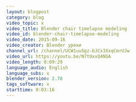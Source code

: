 ```yaml
---
layout: blogpost
category: blog
video_topic: x
video_title: Blender chair timelapse modeling
video_id: blender-chair-timelapse-modeling
video_date: 2015-09-16
video_creator: Blender уроки
channel_url: /channel/UCW1uuSgz-bJCx3XxqCmrUJw
video_url: https://youtu.be/N7tUxxQ4NGA
video_length: 0:09:29
language_audio: English
language_subs: x
blender_version: 2.78
tags_software: x
starttime: 0:03:16
---
```

